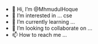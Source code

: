 - 👋 Hi, I’m @MhmudulHoque
- 👀 I’m interested in ... cse
- 🌱 I’m currently learning ...
- 💞️ I’m looking to collaborate on ...
- 📫 How to reach me ...

<!---
MhmudulHoque/MhmudulHoque is a ✨ special ✨ repository because its `README.md` (this file) appears on your GitHub profile.
You can click the Preview link to take a look at your changes.
--->
